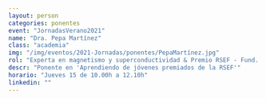 ```yaml
---
layout: person
categories: ponentes
event: "JornadasVerano2021"
name: "Dra. Pepa Martínez"
class: "academia"
img: "/img/eventos/2021-Jornadas/ponentes/PepaMartínez.jpg"
rol: "Experta en magnetismo y superconductividad & Premio RSEF - Fund. BBVA Investigador Joven en Física Experimental 2020"
descr: "Ponente en 'Aprendiendo de jóvenes premiados de la RSEF'"
horario: "Jueves 15 de 10.00h a 12.10h"
linkedin: ""
---
```

